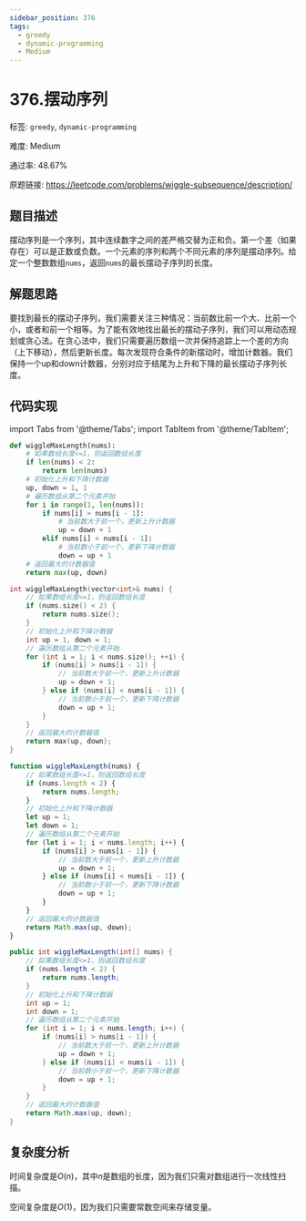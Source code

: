 ```yaml
---
sidebar_position: 376
tags:
  - greedy
  - dynamic-programming
  - Medium
---
```


# 376.摆动序列

标签: `greedy`, `dynamic-programming`

难度: Medium

通过率: 48.67%

原题链接: https://leetcode.com/problems/wiggle-subsequence/description/

## 题目描述
摆动序列是一个序列，其中连续数字之间的差严格交替为正和负。第一个差（如果存在）可以是正数或负数。一个元素的序列和两个不同元素的序列是摆动序列。给定一个整数数组`nums`，返回`nums`的最长摆动子序列的长度。

## 解题思路
要找到最长的摆动子序列，我们需要关注三种情况：当前数比前一个大、比前一个小，或者和前一个相等。为了能有效地找出最长的摆动子序列，我们可以用动态规划或贪心法。在贪心法中，我们只需要遍历数组一次并保持追踪上一个差的方向（上下移动），然后更新长度。每次发现符合条件的新摆动时，增加计数器。我们保持一个up和down计数器，分别对应于结尾为上升和下降的最长摆动子序列长度。

## 代码实现
import Tabs from '@theme/Tabs';
import TabItem from '@theme/TabItem';

<Tabs>
<TabItem value="python" label="Python">

```python
def wiggleMaxLength(nums):
    # 如果数组长度<=1，则返回数组长度
    if len(nums) < 2:
        return len(nums)
    # 初始化上升和下降计数器
    up, down = 1, 1
    # 遍历数组从第二个元素开始
    for i in range(1, len(nums)):
        if nums[i] > nums[i - 1]:
            # 当前数大于前一个，更新上升计数器
            up = down + 1
        elif nums[i] < nums[i - 1]:
            # 当前数小于前一个，更新下降计数器
            down = up + 1
    # 返回最大的计数器值
    return max(up, down)
```

</TabItem>
<TabItem value="cpp" label="C++">

```cpp
int wiggleMaxLength(vector<int>& nums) {
    // 如果数组长度<=1，则返回数组长度
    if (nums.size() < 2) {
        return nums.size();
    }
    // 初始化上升和下降计数器
    int up = 1, down = 1;
    // 遍历数组从第二个元素开始
    for (int i = 1; i < nums.size(); ++i) {
        if (nums[i] > nums[i - 1]) {
            // 当前数大于前一个，更新上升计数器
            up = down + 1;
        } else if (nums[i] < nums[i - 1]) {
            // 当前数小于前一个，更新下降计数器
            down = up + 1;
        }
    }
    // 返回最大的计数器值
    return max(up, down);
}
```

</TabItem>
<TabItem value="javascript" label="JavaScript">

```javascript
function wiggleMaxLength(nums) {
    // 如果数组长度<=1，则返回数组长度
    if (nums.length < 2) {
        return nums.length;
    }
    // 初始化上升和下降计数器
    let up = 1;
    let down = 1;
    // 遍历数组从第二个元素开始
    for (let i = 1; i < nums.length; i++) {
        if (nums[i] > nums[i - 1]) {
            // 当前数大于前一个，更新上升计数器
            up = down + 1;
        } else if (nums[i] < nums[i - 1]) {
            // 当前数小于前一个，更新下降计数器
            down = up + 1;
        }
    }
    // 返回最大的计数器值
    return Math.max(up, down);
}
```

</TabItem>
<TabItem value="java" label="Java">

```java
public int wiggleMaxLength(int[] nums) {
    // 如果数组长度<=1，则返回数组长度
    if (nums.length < 2) {
        return nums.length;
    }
    // 初始化上升和下降计数器
    int up = 1;
    int down = 1;
    // 遍历数组从第二个元素开始
    for (int i = 1; i < nums.length; i++) {
        if (nums[i] > nums[i - 1]) {
            // 当前数大于前一个，更新上升计数器
            up = down + 1;
        } else if (nums[i] < nums[i - 1]) {
            // 当前数小于前一个，更新下降计数器
            down = up + 1;
        }
    }
    // 返回最大的计数器值
    return Math.max(up, down);
}
```

</TabItem>
</Tabs>

## 复杂度分析
时间复杂度是$O(n)$，其中$n$是数组的长度，因为我们只需对数组进行一次线性扫描。  
  
空间复杂度是$O(1)$，因为我们只需要常数空间来存储变量。
